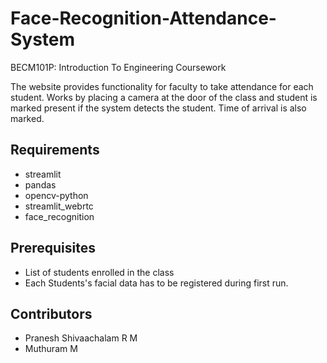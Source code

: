 # Face-Recognition-Attendance-System
BECM101P: Introduction To Engineering Coursework


The website provides functionality for faculty to take attendance for each student.
Works by placing a camera at the door of the class and student is marked present if the system detects the student. 
Time of arrival is also marked.


## Requirements
* streamlit 
* pandas
* opencv-python
* streamlit_webrtc
* face_recognition

## Prerequisites
* List of students enrolled in the class
* Each Students's facial data has to be registered during first run.


## Contributors
* Pranesh Shivaachalam R M
* Muthuram M
